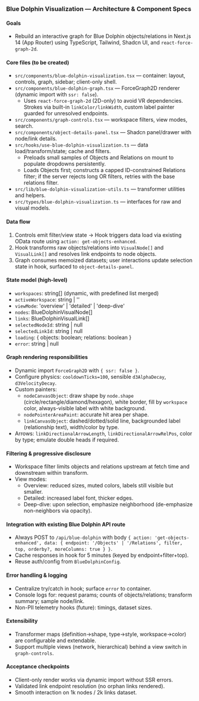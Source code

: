 ### Blue Dolphin Visualization — Architecture & Component Specs

#### Goals

- Rebuild an interactive graph for Blue Dolphin objects/relations in Next.js 14 (App Router) using TypeScript, Tailwind, Shadcn UI, and `react-force-graph-2d`.

#### Core files (to be created)

- `src/components/blue-dolphin-visualization.tsx` — container: layout, controls, graph, sidebar; client-only shell.
- `src/components/blue-dolphin-graph.tsx` — ForceGraph2D renderer (dynamic import with `ssr: false`).
  - Uses `react-force-graph-2d` (2D-only) to avoid VR dependencies. Strokes via built-in `linkColor/linkWidth`, custom label painter guarded for unresolved endpoints.
- `src/components/graph-controls.tsx` — workspace filters, view modes, search.
- `src/components/object-details-panel.tsx` — Shadcn panel/drawer with node/link details.
- `src/hooks/use-blue-dolphin-visualization.ts` — data load/transform/state; cache and filters.
  - Preloads small samples of Objects and Relations on mount to populate dropdowns persistently.
  - Loads Objects first; constructs a capped ID-constrained Relations filter; if the server rejects long OR filters, retries with the base relations filter.
- `src/lib/blue-dolphin-visualization-utils.ts` — transformer utilities and helpers.
- `src/types/blue-dolphin-visualization.ts` — interfaces for raw and visual models.

#### Data flow

1. Controls emit filter/view state → Hook triggers data load via existing OData route using `action: get-objects-enhanced`.
2. Hook transforms raw objects/relations into `VisualNode[]` and `VisualLink[]` and resolves link endpoints to node objects.
3. Graph consumes memoized datasets; user interactions update selection state in hook, surfaced to `object-details-panel`.

#### State model (high-level)

- `workspaces`: string[] (dynamic, with predefined list merged)
- `activeWorkspace`: string | ''
- `viewMode`: 'overview' | 'detailed' | 'deep-dive'
- `nodes`: BlueDolphinVisualNode[]
- `links`: BlueDolphinVisualLink[]
- `selectedNodeId`: string | null
- `selectedLinkId`: string | null
- `loading`: { objects: boolean; relations: boolean }
- `error`: string | null

#### Graph rendering responsibilities

- Dynamic import `ForceGraph2D` with `{ ssr: false }`.
- Configure physics: `cooldownTicks=100`, sensible `d3AlphaDecay`, `d3VelocityDecay`.
- Custom painters:
  - `nodeCanvasObject`: draw shape by `node.shape` (circle/rectangle/diamond/hexagon), white border, fill by `workspace` color, always-visible label with white background.
  - `nodePointerAreaPaint`: accurate hit area per shape.
  - `linkCanvasObject`: dashed/dotted/solid line, backgrounded label (relationship text), width/color by type.
- Arrows: `linkDirectionalArrowLength`, `linkDirectionalArrowRelPos`, color by type; emulate double heads if required.

#### Filtering & progressive disclosure

- Workspace filter limits objects and relations upstream at fetch time and downstream within transform.
- View modes:
  - Overview: reduced sizes, muted colors, labels still visible but smaller.
  - Detailed: increased label font, thicker edges.
  - Deep-dive: upon selection, emphasize neighborhood (de-emphasize non-neighbors via opacity).

#### Integration with existing Blue Dolphin API route

- Always POST to `/api/blue-dolphin` with body `{ action: 'get-objects-enhanced', data: { endpoint: '/Objects' | '/Relations', filter, top, orderby?, moreColumns: true } }`.
- Cache responses in hook for 5 minutes (keyed by endpoint+filter+top).
- Reuse auth/config from `BlueDolphinConfig`.

#### Error handling & logging

- Centralize try/catch in hook; surface `error` to container.
- Console logs for: request params; counts of objects/relations; transform summary; sample node/link.
- Non-PII telemetry hooks (future): timings, dataset sizes.

#### Extensibility

- Transformer maps (definition→shape, type→style, workspace→color) are configurable and extendable.
- Support multiple views (network, hierarchical) behind a view switch in `graph-controls`.

#### Acceptance checkpoints

- Client-only render works via dynamic import without SSR errors.
- Validated link endpoint resolution (no orphan links rendered).
- Smooth interaction on 1k nodes / 2k links dataset.

